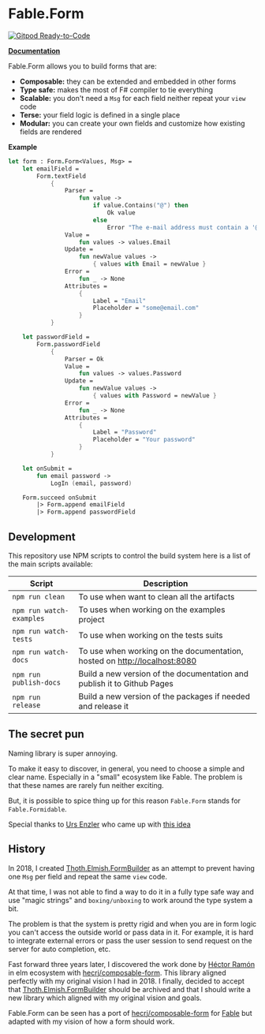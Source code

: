 # Fable.Form

[![Gitpod Ready-to-Code](https://img.shields.io/badge/Gitpod-ready--to--code-blue?logo=gitpod)](https://gitpod.io/#https://github.com/MangelMaxime/Fable.Form)

**[Documentation](https://mangelmaxime.github.io/Fable.Form/)**

Fable.Form allows you to build forms that are:

- **Composable:** they can be extended and embedded in other forms
- **Type safe:** makes the most of F# compiler to tie everything
- **Scalable:** you don't need a `Msg` for each field neither repeat your `view` code
- **Terse:** your field logic is defined in a single place
- **Modular:** you can create your own fields and customize how existing fields are rendered

**Example**

```fsharp
let form : Form.Form<Values, Msg> =
    let emailField =
        Form.textField
            {
                Parser =
                    fun value ->
                        if value.Contains("@") then
                            Ok value
                        else
                            Error "The e-mail address must contain a '@' symbol"
                Value =
                    fun values -> values.Email
                Update =
                    fun newValue values ->
                        { values with Email = newValue }
                Error =
                    fun _ -> None
                Attributes =
                    {
                        Label = "Email"
                        Placeholder = "some@email.com"
                    }
            }

    let passwordField =
        Form.passwordField
            {
                Parser = Ok
                Value =
                    fun values -> values.Password
                Update =
                    fun newValue values ->
                        { values with Password = newValue }
                Error =
                    fun _ -> None
                Attributes =
                    {
                        Label = "Password"
                        Placeholder = "Your password"
                    }
            }

    let onSubmit =
        fun email password ->
            LogIn (email, password)

    Form.succeed onSubmit
        |> Form.append emailField
        |> Form.append passwordField
```

## Development

This repository use NPM scripts to control the build system here is a list of the main scripts available:

| Script | Description |
|---|---|
| `npm run clean` | To use when want to clean all the artifacts |
| `npm run watch-examples` | To uses when working on the examples project |
| `npm run watch-tests` | To use when working on the tests suits |
| `npm run watch-docs` | To use when working on the documentation, hosted on [http://localhost:8080](http://localhost:8080) |
| `npm run publish-docs` | Build a new version of the documentation and publish it to Github Pages |
| `npm run release` | Build a new version of the packages if needed and release it |

## The secret pun

Naming library is super annoying.

To make it easy to discover, in general, you need to choose a simple and clear name. Especially in a "small" ecosystem like Fable. The problem is that these names are rarely fun neither exciting.

But, it is possible to spice thing up for this reason `Fable.Form` stands for `Fable.Formidable`.

Special thanks to [Urs Enzler](https://twitter.com/ursenzler) who came up with [this idea](https://twitter.com/ursenzler/status/1385159595526610945)

## History

In 2018, I created [Thoth.Elmish.FormBuilder](https://thoth-org.github.io/Thoth.Elmish.FormBuilder/) as an attempt to prevent having one `Msg` per field and repeat the same `view` code.

At that time, I was not able to find a way to do it in a fully type safe way and use "magic strings" and `boxing/unboxing` to work around the type system a bit.

The problem is that the system is pretty rigid and when you are in form logic you can't access the outside world or pass data in it. For example, it is hard to integrate external errors or pass the user session to send request on the server for auto completion, etc.

Fast forward three years later, I discovered the work done by [Héctor Ramón](https://github.com/hecrj) in elm ecosystem with [hecrj/composable-form](https://github.com/hecrj/composable-form). This library aligned perfectly with my original vision I had in 2018. I finally, decided to accept that [Thoth.Elmish.FormBuilder](https://thoth-org.github.io/Thoth.Elmish.FormBuilder/) should be archived and that I should write a new library which aligned with my original vision and goals.

Fable.Form can be seen has a port of [hecrj/composable-form](https://github.com/hecrj/composable-form) for [Fable](https://fable.io/) but adapted with my vision of how a form should work.
